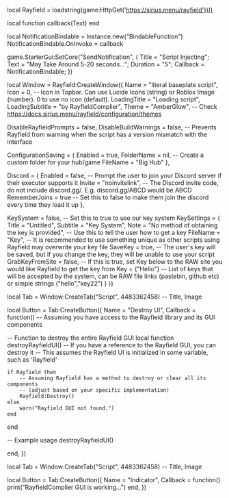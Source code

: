 local Rayfield = loadstring(game:HttpGet('https://sirius.menu/rayfield'))()

local function callback(Text)
end

local NotificationBindable = Instance.new("BindableFunction")
NotificationBindable.OnInvoke = callback

game.StarterGui:SetCore("SendNotification", {
    Title = "Script Injecting";
    Text = "May Take Around 5-20 seconds...";
    Duration = "5";
    Callback = NotificationBindable;
})

local Window = Rayfield:CreateWindow({
   Name = "literal baseplate script",
   Icon = 0, -- Icon in Topbar. Can use Lucide Icons (string) or Roblox Image (number). 0 to use no icon (default).
   LoadingTitle = "Loading script",
   LoadingSubtitle = "by RayfieldComplier",
   Theme = "AmberGlow", -- Check https://docs.sirius.menu/rayfield/configuration/themes

   DisableRayfieldPrompts = false,
   DisableBuildWarnings = false, -- Prevents Rayfield from warning when the script has a version mismatch with the interface

   ConfigurationSaving = {
      Enabled = true,
      FolderName = nil, -- Create a custom folder for your hub/game
      FileName = "Big Hub"
   },

   Discord = {
      Enabled = false, -- Prompt the user to join your Discord server if their executor supports it
      Invite = "noinvitelink", -- The Discord invite code, do not include discord.gg/. E.g. discord.gg/ABCD would be ABCD
      RememberJoins = true -- Set this to false to make them join the discord every time they load it up
   },

   KeySystem = false, -- Set this to true to use our key system
   KeySettings = {
      Title = "Untitled",
      Subtitle = "Key System",
      Note = "No method of obtaining the key is provided", -- Use this to tell the user how to get a key
      FileName = "Key", -- It is recommended to use something unique as other scripts using Rayfield may overwrite your key file
      SaveKey = true, -- The user's key will be saved, but if you change the key, they will be unable to use your script
      GrabKeyFromSite = false, -- If this is true, set Key below to the RAW site you would like Rayfield to get the key from
      Key = {"Hello"} -- List of keys that will be accepted by the system, can be RAW file links (pastebin, github etc) or simple strings ("hello","key22")
   }
})

local Tab = Window:CreateTab("Script", 4483362458) -- Title, Image

local Button = Tab:CreateButton({
   Name = "Destroy UI",
   Callback = function()
   -- Assuming you have access to the Rayfield library and its GUI components

-- Function to destroy the entire Rayfield GUI
local function destroyRayfieldUI()
    -- If you have a reference to the Rayfield GUI, you can destroy it
    -- This assumes the Rayfield UI is initialized in some variable, such as 'Rayfield'

    if Rayfield then
        -- Assuming Rayfield has a method to destroy or clear all its components
        -- (adjust based on your specific implementation)
        Rayfield:Destroy()
    else
        warn("Rayfield GUI not found.")
    end
end

-- Example usage
destroyRayfieldUI()

   end,
})

local Tab = Window:CreateTab("Script", 4483362458) -- Title, Image

local Button = Tab:CreateButton({
   Name = "Indicator",
   Callback = function()
   print("RayfieldComplier GUI is working...")
   end,
})
